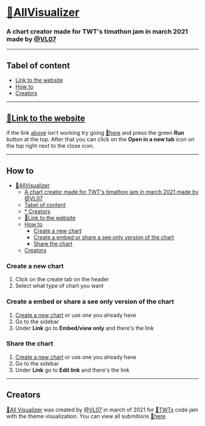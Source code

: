 # [🔗AllVisualizer](https://all-visualizer.vl07.repl.co/ "Link to replit.com")
### A chart creator made for TWT's timathon jam in march 2021 made by [@VL07](https://github.com/VL07/)

------

## Tabel of content
* [Link to the website](#link-to-the-website)
* [How to](#how-to)
* [Creators](#creators)
------
## [🔗Link to the website](https://all-visualizer.vl07.repl.co/)
if the link [above](link-to-the-website) isn't working try going [🔗here](https://replit.com/@VL07/All-Visualizer#main.py "Link to the project on Replit") and press the green **Run** button at the top. After that you can click on the **Open in a new tab** icon on the top right next to the close icon.

------
## How to
- [🔗AllVisualizer](#allvisualizer)
    - [A chart creator made for TWT's timathon jam in march 2021 made by @VL07](#a-chart-creator-made-for-twts-timathon-jam-in-march-2021-made-by-vl07)
  - [Tabel of content](#tabel-of-content)
  - [* Creators](#-creators)
  - [🔗Link to the website](#link-to-the-website)
  - [How to](#how-to)
    - [Create a new chart](#create-a-new-chart)
    - [Create a embed or share a see only version of the chart](#create-a-embed-or-share-a-see-only-version-of-the-chart)
    - [Share the chart](#share-the-chart)
  - [Creators](#creators)

### Create a new chart
1. Click on the create tab on the header
2. Select what type of chart you want

### Create a embed or share a see only version of the chart
1. [Create a new chart](#create-a-new-chart) or use one you already have
2. Go to the sidebar
3. Under **Link** go to **Embed/view only** and there's the link

### Share the chart 
1. [Create a new chart](#create-a-new-chart) or use one you already have
2. Go to the sidebar
3. Under **Link** go to **Edit link** and there's the link

-------
## Creators
[🔗All Visualizer](https://all-visualizer.vl07.repl.co/ "Link to replit.com") was created by [@VL07](https://github.com/VL07/) in march of 2021 for [🔗TWTs](https://www.youtube.com/channel/UC4JX40jDee_tINbkjycV4Sg "TWTs Youtube channel") code jam with the theme visualization. You can view all submitions [🔗here](https://twtcodejam.net/timathon/).
